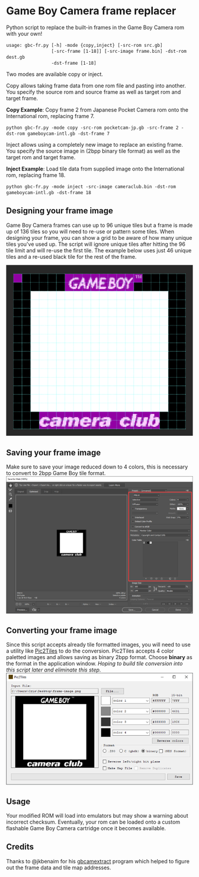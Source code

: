 # Game Boy Camera frame replacer

Python script to replace the built-in frames in the Game Boy Camera rom with your own!

```
usage: gbc-fr.py [-h] -mode {copy,inject} [-src-rom src.gb]
                 [-src-frame [1-18]] [-src-image frame.bin] -dst-rom dest.gb
                 -dst-frame [1-18]
```

Two modes are available copy or inject.

Copy allows taking frame data from one rom file and pasting into another. You specify the source rom and source frame as well as target rom and target frame.

**Copy Example**: Copy frame 2 from Japanese Pocket Camera rom onto the International rom, replacing frame 7.
```
python gbc-fr.py -mode copy -src-rom pocketcam-jp.gb -src-frame 2 -dst-rom gameboycam-intl.gb -dst-frame 7
```

Inject allows using a completely new image to replace an existing frame. You specify the source image in (2bpp binary tile format) as well as the target rom and target frame.

**Inject Example**: Load tile data from supplied image onto the International rom, replacing frame 18.
```
python gbc-fr.py -mode inject -src-image cameraclub.bin -dst-rom gameboycam-intl.gb -dst-frame 18
```

## Designing your frame image
Game Boy Camera frames can use up to 96 unique tiles but a frame is made up of 136 tiles so you will need to re-use or pattern some tiles. When designing your frame, you can show a grid to be aware of how many unique tiles you've used up. The script will ignore unique tiles after hitting the 96 tile limit and will re-use the first tile. The example below uses just 46 unique tiles and a re-used black tile for the rest of the frame.

![Designing with grid](docs/frame-unique-tiles.png)

## Saving your frame image
Make sure to save your image reduced down to 4 colors, this is necessary to convert to 2bpp Game Boy tile format.
![Reduced color png](docs/reduced-colors.png)

## Converting your frame image
Since this script accepts already tile formatted images, you will need to use a utility like [Pic2Tiles](http://www.budmelvin.com/dev/index.html) to do the conversion. Pic2Tiles accepts 4 color paletted images and allows saving as binary 2bpp format. Choose **binary** as the format in the application window. *Hoping to build tile conversion into this script later and eliminate this step.*
![Pic2Tiles](docs/pic2tiles.png)

## Usage
Your modified ROM will load into emulators but may show a warning about incorrect checksum. Eventually, your rom can be loaded onto a custom flashable Game Boy Camera cartridge once it becomes available.

## Credits
Thanks to @jkbenaim for his [gbcamextract](https://github.com/jkbenaim/gbcamextract) program which helped to figure out the frame data and tile map addresses. 